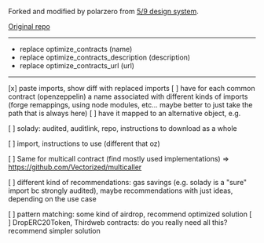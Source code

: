 Forked and modified by polarzero from [5/9 design system](https://fiveoutofnine.com).

[Original repo](https://github.com/fiveoutofnine/www)

---

- replace optimize_contracts (name)
- replace optimize_contracts_description (description)
- replace optimize_contracts_url (url)

---

[x] paste imports, show diff with replaced imports
[ ] have for each common contract (openzeppelin) a name associated with different kinds of imports (forge remappings, using node modules, etc... maybe better to just take the path that is always here)
[ ] have it mapped to an alternative object, e.g.

[ ] solady: audited, auditlink, repo, instructions to download as a whole

[ ] import, instructions to use (different that oz)

[ ] Same for multicall contract (find mostly used implementations) => https://github.com/Vectorized/multicaller

[ ] different kind of recommendations: gas savings (e.g. solady is a "sure" import bc strongly audited), maybe recommendations with just ideas, depending on the use case

[ ] pattern matching: some kind of airdrop, recommend optimized solution
[ ] DropERC20Token, Thirdweb contracts: do you really need all this? recommend simpler solution
